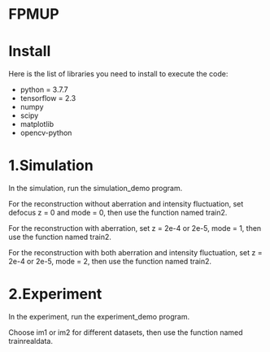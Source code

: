 # FPMUP
# Install

Here is the list of libraries you need to install to execute the code:

- python = 3.7.7
- tensorflow = 2.3
- numpy
- scipy
- matplotlib
- opencv-python

# 1.Simulation

In the simulation, run the simulation_demo program.

For the reconstruction without aberration and intensity fluctuation, set defocus z = 0 and mode = 0, then use the function named train2.

For the reconstruction with aberration, set z = 2e-4 or 2e-5, mode = 1, then use the function named train2.

For the reconstruction with both aberration and intensity fluctuation, set z = 2e-4 or 2e-5, mode = 2, then use the function named train2.

# 2.Experiment

In the experiment, run the experiment_demo program.

Choose im1 or im2 for different datasets, then use the function named trainrealdata.
